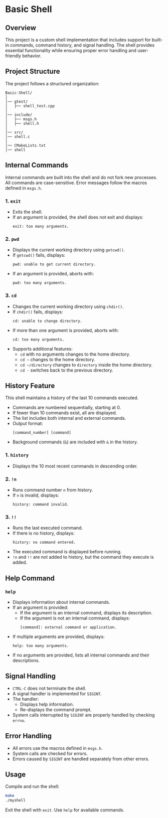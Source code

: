 # Basic Shell

## Overview
This project is a custom shell implementation that includes support for built-in commands, command history, and signal handling. The shell provides essential functionality while ensuring proper error handling and user-friendly behavior.

## Project Structure
The project follows a structured organization:
```
Basic-Shell/
│
│── gtest/
│   ├── shell_test.cpp
│  
│── include/
│   ├── msgs.h               
│   ├── shell.h
│         
│── src/                     
│── shell.c
│              
│── CMakeLists.txt                
│── shell                               
```

## Internal Commands
Internal commands are built into the shell and do not fork new processes. All commands are case-sensitive. Error messages follow the macros defined in `msgs.h`.

### 1. `exit`
- Exits the shell.
- If an argument is provided, the shell does not exit and displays:
  ```
  exit: too many arguments.
  ```

### 2. `pwd`
- Displays the current working directory using `getcwd()`.
- If `getcwd()` fails, displays:
  ```
  pwd: unable to get current directory.
  ```
- If an argument is provided, aborts with:
  ```
  pwd: too many arguments.
  ```

### 3. `cd`
- Changes the current working directory using `chdir()`.
- If `chdir()` fails, displays:
  ```
  cd: unable to change directory.
  ```
- If more than one argument is provided, aborts with:
  ```
  cd: too many arguments.
  ```
- Supports additional features:
  - `cd` with no arguments changes to the home directory.
  - `cd ~` changes to the home directory.
  - `cd ~/directory` changes to `directory` inside the home directory.
  - `cd -` switches back to the previous directory.

## History Feature
This shell maintains a history of the last 10 commands executed.
- Commands are numbered sequentially, starting at 0.
- If fewer than 10 commands exist, all are displayed.
- The list includes both internal and external commands.
- Output format:
  ```
  [command_number] [command]
  ```
- Background commands (`&`) are included with `&` in the history.

### 1. `history`
- Displays the 10 most recent commands in descending order.

### 2. `!n`
- Runs command number `n` from history.
- If `n` is invalid, displays:
  ```
  history: command invalid.
  ```

### 3. `!!`
- Runs the last executed command.
- If there is no history, displays:
  ```
  history: no command entered.
  ```
- The executed command is displayed before running.
- `!n` and `!!` are not added to history, but the command they execute is added.

## Help Command
### `help`
- Displays information about internal commands.
- If an argument is provided:
  - If the argument is an internal command, displays its description.
  - If the argument is not an internal command, displays:
    ```
    [command]: external command or application.
    ```
- If multiple arguments are provided, displays:
  ```
  help: too many arguments.
  ```
- If no arguments are provided, lists all internal commands and their descriptions.

## Signal Handling
- `CTRL-C` does not terminate the shell.
- A signal handler is implemented for `SIGINT`.
- The handler:
  - Displays help information.
  - Re-displays the command prompt.
- System calls interrupted by `SIGINT` are properly handled by checking `errno`.

## Error Handling
- All errors use the macros defined in `msgs.h`.
- System calls are checked for errors.
- Errors caused by `SIGINT` are handled separately from other errors.

## Usage
Compile and run the shell:
```sh
make
./myshell
```

Exit the shell with `exit`. Use `help` for available commands.
